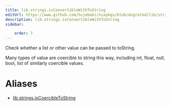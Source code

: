 ```yaml
---
title: lib.strings.isConvertibleWithToString
editUrl: https://www.github.com/hsjobeki/nixpkgs/blob/migrated/lib/strings.nix#L1272C31
description: lib.strings.isConvertibleWithToString
sidebar:

    order: 7
---
```


Check whether a list or other value can be passed to toString.

Many types of value are coercible to string this way, including int, float,
null, bool, list of similarly coercible values.


# Aliases

- [lib.strings.isCoercibleToString](/nix-doc-comments/reference/lib/strings/lib-strings-iscoercibletostring)


